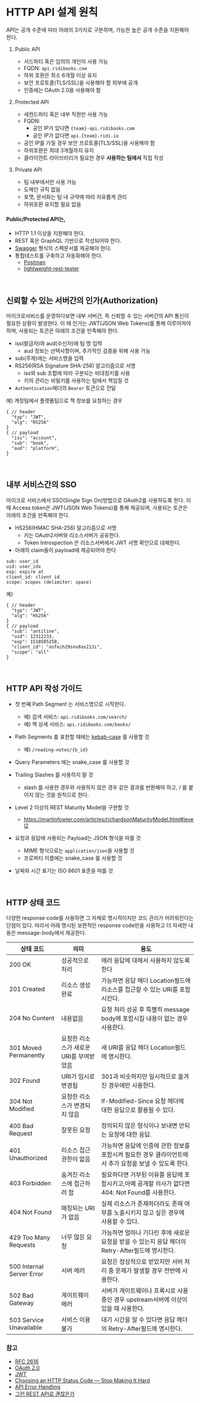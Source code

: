 # HTTP API 설계 원칙

API는 공개 수준에 따라 아래의 3가지로 구분하며, 가능한 높은 공개 수준을 지원해야 한다.

1. Public API

   - 서드파티 혹은 임의의 개인이 사용 가능
   - FQDN: `api.ridibooks.com`
   - 하위 호환은 최소 6개월 이상 유지
   - 보안 프로토콜(TLS/SSL)을 사용해야 함 외부에 공개
   - 인증에는 OAuth 2.0을 사용해야 함

2. Protected API

   - 세컨드파티 혹은 내부 직원만 사용 가능
   - FQDN:
     - 공인 IP가 있다면 `{team}-api.ridibooks.com`
     - 공인 IP가 없다면 `api.{team}.ridi.io`
   - 공인 IP를 가질 경우 보안 프로토콜(TLS/SSL)을 사용해야 함
   - 하위호환은 최대 3개월까지 유지
   - 클라이언트 라이브러리가 필요한 경우 **사용하는 팀에서** 직접 작성

3. Private API

   - 팀 내부에서만 사용 가능
   - 도메인 규칙 없음
   - 포맷, 문서화는 팀 내 규약에 따라 자유롭게 관리
   - 하위호환 유지할 필요 없음



#### Public/Protected API는,

- HTTP 1.1 이상을 지원해야 한다.
- REST 혹은 GraphQL 기반으로 작성되어야 한다.
- [Swagger](https://swagger.io/) 형식의 스펙문서를 제공해야 한다.
- 통합테스트를 구축하고 자동화해야 한다.
   - [Postman](https://www.getpostman.com/)
   - [lightweight-rest-tester](https://github.com/ridibooks/lightweight-rest-tester)


<br>


## 신뢰할 수 있는 서버간의 인가(Authorization)

마이크로서비스를 운영하다보면 내부 서버간, 즉 신뢰할 수 있는 서버간의 API 통신이 필요한 상황이 발생한다.
이 때 인가는 JWT(JSON Web Tokens)를 통해 이루어져야 하며, 사용되는 토큰은 아래의 조건을 만족해야 한다.

- iss(발급자)와 aud(수신자)에 팀 명 입력
  - aud 정보는 선택사항이며, 추가적인 검증을 위해 사용 가능
- sub(주제)에는 서비스명을 입력
- RS256(RSA Signature SHA-256) 알고리즘으로 서명
  - iss와 sub 조합에 따라 구분되는 비대칭키를 사용
  - 키의 관리는 비밀키를 사용하는 팀에서 책임질 것
- `Authentication`헤더의 `Bearer` 토큰으로 전달

예) 계정팀에서 플랫폼팀으로 책 정보를 요청하는 경우
```
{ // header
  "typ": "JWT",
  "alg": "RS256"
}
{ // payload
  "iss": "account",
  "sub": "book",
  "aud": "platform",
}
```


<br>

## 내부 서비스간의 SSO

마이크로 서비스에서 SSO(Single Sign On)방법으로 OAuth2를 사용하도록 한다. 
이 때 Access token은 JWT(JSON Web Tokens)를 통해 제공되며, 사용되는 토큰은 아래의 조건을 만족해야 한다.

- HS256(HMAC SHA-256) 알고리즘으로 서명
   - 키는 OAuth2서버와 리소스서버가 공유한다.
   - Token Introspection 은 리소스서버에서 JWT 서명 확인으로 대체한다.
- 아래의 claim들이 payload에 제공되어야 한다
```
sub: user_id
uid: user_idx
exp: expire at
client_id: client id
scope: scopes (delimiter: space)
```

예) 
```
{ // header
  "typ": "JWT",
  "alg": "HS256"
}
{ // payload
  "sub": "antiline",
  "uid": 12312233,
  "exp": 1518505258,
  "client_id": "asfeih29snv8as213i",
  "scope": "all"
}
```


<br>

## HTTP API 작성 가이드

- 첫 번째 Path Segment 는 서비스명으로 시작한다.
   - 예) 검색 서비스: ```api.ridibooks.com/search/```
   - 예) 책 상세 서비스: ```api.ridibooks.com/books/```
 
- Path Segments 를 표현할 때에는 [kebab-case](https://en.wikipedia.org/wiki/Letter_case#Special_case_styles) 를 사용할 것
   - 예) ```/reading-notes/{b_id}```
   
- Query Parameters 에는 snake_case 를 사용할 것
 
- Trailing Slashes 를 사용하지 말 것
   - slash 를 사용한 경우와 사용하지 않은 경우 같은 결과를 반환해야 하고, / 를 붙이지 않는 것을 원칙으로 한다.
   
- Level 2 이상의 REST Maturity Model을 구현할 것
   - https://martinfowler.com/articles/richardsonMaturityModel.html#level2

- 요청과 응답에 사용되는 Payload는 JSON 형식을 따를 것
   - MIME 형식으로는 ```application/json```을 사용할 것
   - 프로퍼티 이름에는 snake_case 를 사용할 것
    
- 날짜와 시간 표기는 ISO 8601 표준을 따를 것


<br>

## HTTP 상태 코드
다양한 response code를 사용하면 그 자체로 명시적이지만 코드 관리가 어려워진다는 단점이 있다.
따라서 아래 명시된 보편적인 response code만을 사용하고 더 자세한 내용은 message-body에서 제공한다.

| 상태 코드                     | 의미                      | 용도                                       |
| ------------------------- | ----------------------- | ---------------------------------------- |
| 200 OK                    | 성공적으로 처리                | 에러 응답에 대해서 사용하지 않도록 한다                   |
| 201 Created               | 리소스 생성 완료               | 가능하면 응답 헤더 Location필드에 리소스를 접근할 수 있는 URI를 포함시킨다. |
| 204 No Content            | 내용없음                    | 요청 처리 성공 후 특별히 message body에 포함시킬 내용이 없는 경우 사용한다. |
| 301 Moved Permanently     | 요청한 리소스가 새로운 URI를 부여받았음 | 새 URI를 응답 헤더 Location필드에 명시한다.           |
| 302 Found                 | URI가 임시로 변경됨            | 301과 비슷하지만 일시적으로 옮겨진 경우에만 사용한다.          |
| 304 Not Modified          | 요청한 리소스가 변경되지 않음        | If-Modified-Since 요청 헤더에 대한 응답으로 활용될 수 있다. |
| 400 Bad Request           | 잘못된 요청                  | 정의되지 않은 형식이나 보내면 안되는 요청에 대한 응답.          |
| 401 Unauthorized          | 리소스 접근 권한이 없음           | 가능하면 응답에 인증에 관한 정보를 포함시켜 필요한 경우 클라이언트에서 추가 요청을 보낼 수 있도록 한다. |
| 403 Forbidden             | 숨겨진 리소스에 접근하려 함         | 필요하다면 거부된 이유를 응답에 포함시키고,아예 공개할 의사가 없다면 404: Not Found를 사용한다. |
| 404 Not Found             | 매칭되는 URI가 없음            | 실제 리소스가 존재하더라도 존재 여부를 노출시키지 않고 싶은 경우에 사용할 수 있다. |
| 429 Too Many Requests     | 너무 많은 요청                | 가능하면 얼마나 기다린 후에 새로운 요청을 받을 수 있는지 응답 헤더의 Retry-After필드에 명시한다. |
| 500 Internal Server Error | 서버 에러                   | 요청은 정상적으로 받았지만 서버 처리 중 문제가 발생할 경우 전반에 사용한다. |
| 502 Bad Gateway           | 게이트웨이 에러                | 서버가 게이트웨이나 프록시로 사용 중인 경우 upstream서버에 이상이 있을 때 사용한다. |
| 503 Service Unavailable   | 서비스 이용 불가               | 대기 시간을 알 수 있다면 응답 헤더의 Retry-After필드에 명시한다. |



### 참고

- [RFC 2616](https://www.w3.org/Protocols/rfc2616/rfc2616.html)
- [OAuth 2.0](https://oauth.net/2/)
- [JWT](https://jwt.io/)
- [Choosing an HTTP Status Code — Stop Making It Hard](http://racksburg.com/choosing-an-http-status-code/)
- [API Error Handling](http://nordicapis.com/best-practices-api-error-handling/)
- [그런 REST API로 괜찮은가](http://tv.naver.com/v/2292653)
